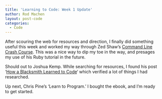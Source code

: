 ```yaml
---
title: 'Learning to Code: Week 1 Update'
author: Rod Machen
layout: post-code
categories:
  - Code
---
```

After scouring the web for resources and direction, I finally did something useful this week and worked my way through Zed Shaw&#8217;s [Command Line Crash Course][1]. This was a nice way to dip my toe in the way, and presages my use of his Ruby tutorial in the future.

Should out to Joshua Kemp. While searching for resources, I found his post &#8216;[How a Blacksmith Learned to Code][2]&#8216; which verified a lot of things I had researched.

Up next, Chris Pine&#8217;s &#8216;Learn to Program.&#8217; I bought the ebook, and I&#8217;m ready to get started.

 [1]: http://cli.learncodethehardway.org/
 [2]: http://joshuakemp.blogspot.com/2013/11/how-blacksmith-learned-to-code-and-9.html